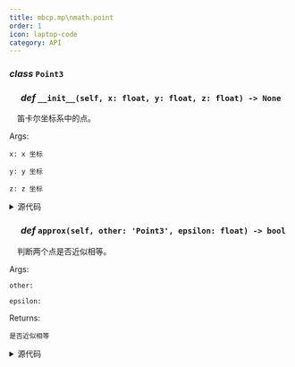 ```yaml
---
title: mbcp.mp\nmath.point
order: 1
icon: laptop-code
category: API
---
```


### ***class*** `Point3`



### &emsp; ***def*** `__init__(self, x: float, y: float, z: float) -> None`

&emsp;笛卡尔坐标系中的点。

Args:

    x: x 坐标

    y: y 坐标

    z: z 坐标

<details>
<summary>源代码</summary>

```python
def __init__(self, x: float, y: float, z: float):
    """
        笛卡尔坐标系中的点。
        Args:
            x: x 坐标
            y: y 坐标
            z: z 坐标
        """
    self.x = x
    self.y = y
    self.z = z
```
</details>

### &emsp; ***def*** `approx(self, other: 'Point3', epsilon: float) -> bool`

&emsp;判断两个点是否近似相等。

Args:

    other:

    epsilon:



Returns:

    是否近似相等

<details>
<summary>源代码</summary>

```python
def approx(self, other: 'Point3', epsilon: float=APPROX) -> bool:
    """
        判断两个点是否近似相等。
        Args:
            other:
            epsilon:

        Returns:
            是否近似相等
        """
    return all([abs(self.x - other.x) < epsilon, abs(self.y - other.y) < epsilon, abs(self.z - other.z) < epsilon])
```
</details>

